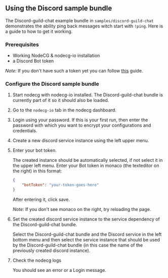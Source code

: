 ## Using the Discord sample bundle

The Discord-guild-chat example bundle in `samples/discord-guild-chat` demonstrates the ability ping back messages witch start with `!ping`. Here is a guide to how to get it working.

### Prerequisites

* Working NodeCG & nodecg-io installation
* a Discord Bot token

*Note:* If you don't have such a token yet you can follow [this](https://discordjs.guide/preparations/setting-up-a-bot-application.html) guide.

### Configure the Discord sample bundle

1. Start nodecg with nodecg-io installed. The Discord-guild-chat bundle is currently part of it so it should also be loaded.

2. Go to the `nodecg-io` tab in the nodecg dashboard.

3. Login using your password. If this is your first run, then enter the password with which you want to encrypt your configurations and credentials.

4. Create a new discord service instance using the left upper menu.

5. Enter your bot token.

   The created instance should be automatically selected, if not select it in the upper left menu. Enter your Bot token in monaco (the texteditor on the right) in this format:

   ```json
   {
       "botToken": "your-token-goes-here"
   }
   ```

   After entering it, click save.

   *Note:* If you don't see monaco on the right, try reloading the page.

6. Set the created discord service instance to the service dependency of the Discord-guild-chat bundle.

   Select the Discord-guild-chat bundle and the Discord service in the left bottom menu and then select the service instance that should be used by the Discord-guild-chat bundle (in this case the name of the previously created discord instance).

7. Check the nodecg logs

   You should see an error or a Login message.